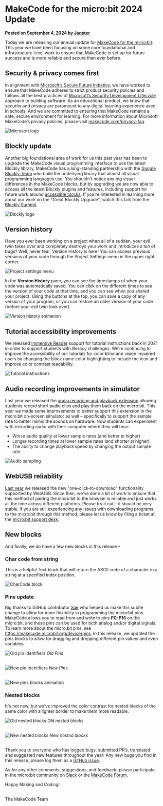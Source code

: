 # MakeCode for the micro:bit 2024 Update

**Posted on September 4, 2024 by [Jaqster](https://github.com/jaqster)**

Today we are releasing our annual update for [MakeCode for the micro:bit](https://makecode.microbit.org). This year we have been focusing on some core foundational and infrastructure-level work to ensure that MakeCode is set up for future success and is more reliable and secure than ever before.

## Security & privacy comes first

In alignment with [Microsoft’s Secure Future Initiative](https://blogs.microsoft.com/blog/2024/05/03/prioritizing-security-above-all-else), we have worked to ensure that MakeCode adheres to strict product security policies and follows all the best practices of [Microsoft’s Security Development Lifecycle](https://www.microsoft.com/en-us/securityengineering/sdl) approach to building software. As an educational product, we know that security and privacy are paramount to any digital learning experience used in schools. And we are committed to ensuring that MakeCode remains a safe, secure environment for learning. For more information about Microsoft MakeCode’s privacy policies, please visit [makecode.com/privacy-faq](https://makecode.com/privacy-faq).

![Microsoft logo](/static/blog/microbit/2024-update/msft-logo.png)

## Blockly update

Another big foundational area of work for us this past year has been to upgrade the MakeCode visual programming interface to use the latest Blockly library. MakeCode has a long-standing partnership with the [Google Blockly Team](https://developers.google.com/blockly) who build the underlying library that almost all visual programming languages use. You shouldn't notice any big visual differences in the MakeCode blocks, but by upgrading we are now able to access all the latest Blockly plugins and features, including support for future work around [accessible blocks](https://developers.google.com/blockly/accessibility). If you’re interested in learning more about our work on the "Great Blockly Upgrade", watch this talk from the [Blockly Summit](https://youtu.be/SoXN61lSL9U).

![Blockly logo](/static/blog/microbit/2024-update/blockly-logo.png)

## Version history

Have you ever been working on a project when all of a sudden, your evil twin takes over and completely destroys your work and introduces a ton of bugs? Well, never fear, Version History is here! You can access previous versions of your code through the Project Settings menu in the upper right corner.

![Project settings menu](/static/blog/microbit/2024-update/project-settings-menu.jpg)

In the **Version History** pane, you can see the timestamps of when your code was automatically saved. You can click on the different times to see the version of your code at that time, and you can see when you shared your project. Using the buttons at the top, you can save a copy of any version of your program, or you can restore an older version of your code (before your evil twin took over).

![Version history animation](/static/blog/microbit/2024-update/version-history.gif)

## Tutorial accessibility improvements

We released [Immersive Reader](https://youtu.be/ZYJhQ0HNvq4) support for tutorial instructions back in 2021 in order to support students with literacy challenges. We’re continuing to improve the accessibility of our tutorials for color blind and vision impaired users by changing the block name color highlighting to include the icon and improve color contrast readability.

![Tutorial instructions](/static/blog/microbit/2024-update/tutorial-instructions.jpg)

## Audio recording improvements in simulator

Last year we released the [audio recording and playback extension](https://makecode.com/blog/microbit/2023-release) allowing students record short audio clips and play them back on the micro:bit. This year we made some improvements to better support this extension in the micro:bit on-screen simulator as well – specifically to support the sample rate to better mimic the sounds on hardware. Now students can experiment with recording audio with their computer where they will hear:

* Worse audio quality at lower sample rates (and better at higher)
* Longer recording times at lower sample rates (and shorter at higher)
* The ability to change playback speed by changing the output sample rate

![Audio sampling](/static/blog/microbit/2024-update/audio-sampling.jpg)

## WebUSB reliability

[Last year](https://makecode.com/blog/microbit/2023-release) we released the new "one-click-to-download" functionality supported by WebUSB. Since then, we’ve done a lot of work to ensure that this method of pairing the micro:bit to the browser is reliable and just works all the time across different platforms. Please try it out – it should be very stable. If you are still experiencing any issues with downloading programs to the micro:bit through this method, please let us know by filing a ticket at the [micro:bit support desk](https://support.microbit.org/support/tickets/new).

## New blocks

And finally, we do have a few new blocks in this release –

### Char code from string

This is a helpful Text block that will return the ASCII code of a character in a string at a specified index position.

![CharCode block](/static/blog/microbit/2024-update/char-code-block.jpg)

### Pins update

Big thanks to GitHub contributor [Sae](https://github.com/sae220) who helped us make this subtle change to allow for more flexibility in programming the micro:bit pins. MakeCode allows you to read from and write to pins **P0-P16** on the micro:bit, and these pins can be used for both analog and/or digital signals. To learn more about the micro:bit pins, see https://makecode.microbit.org/device/pins. In this release, we updated the pins blocks to allow for dragging and dropping different pin values and even variables.

![Old pin identifiers](/static/blog/microbit/2024-update/old-pin-identifiers.png)
_Old Pins_
<br/><br/>

![New pin identifiers](/static/blog/microbit/2024-update/new-pin-identifiers.png)
_New Pins_
<br/><br/>

![New pins blocks animation](/static/blog/microbit/2024-update/new-pins.gif)

### Nested blocks

It's not new, but we’ve improved the color contrast for nested blocks of the same color with a lighter border to make them more readable.

![Old nested blocks](/static/blog/microbit/2024-update/old-nested-blocks.png)
_Old nested blocks_
<br/><br/>

![New nested blocks](/static/blog/microbit/2024-update/new-nested-blocks.png)
_New nested blocks_
<br/><br/>

Thank you to everyone who has logged bugs, submitted PR’s, translated and suggested new features throughout the year! Any new bugs you find in this release, please log them as a [GitHub issue](https://github.com/Microsoft/pxt-microbit/issues).

As for any other comments, suggestions, and feedback, please participate in the micro:bit community on [Slack](https://tech.microbit.org/get-involved/where-to-find) or the [MakeCode Forum](https://forum.makecode.com).

Happy Making and Coding!

<br/>
The MakeCode Team
